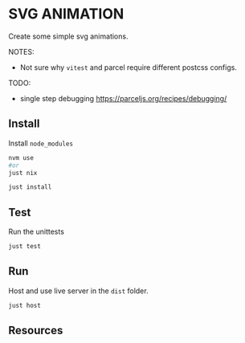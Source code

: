 # SVG ANIMATION

Create some simple svg animations.  

NOTES:

* Not sure why `vitest` and parcel require different postcss configs.

TODO:

* single step debugging https://parceljs.org/recipes/debugging/

## Install

Install `node_modules`

```sh
nvm use
#or
just nix

just install
```

## Test

Run the unittests

```sh
just test
```

## Run

Host and use live server in the `dist` folder.  

```sh
just host
```

## Resources
